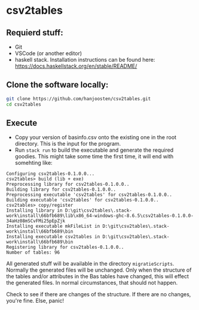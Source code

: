 # csv2tables

## Requierd stuff:

* Git
* VSCode (or another editor)
* haskell stack. Installation instructions can be found here: https://docs.haskellstack.org/en/stable/README/

## Clone the software locally:
```.bash
git clone https://github.com/hanjoosten/csv2tables.git
cd csv2tables
```

## Execute
* Copy your version of basinfo.csv onto the existing one in the root directory. This is the input for the program. 
* Run `stack run` to build the executable and generate the required goodies. This might take some time the first time, it will end with somehting like:

~~~
Configuring csv2tables-0.1.0.0...
csv2tables> build (lib + exe)
Preprocessing library for csv2tables-0.1.0.0..
Building library for csv2tables-0.1.0.0..
Preprocessing executable 'csv2tables' for csv2tables-0.1.0.0..
Building executable 'csv2tables' for csv2tables-0.1.0.0..
csv2tables> copy/register
Installing library in D:\git\csv2tables\.stack-work\install\66bfb689\lib\x86_64-windows-ghc-8.6.5\csv2tables-0.1.0.0-34aHz08mSCvFMi25pEpZjk
Installing executable mkFileList in D:\git\csv2tables\.stack-work\install\66bfb689\bin
Installing executable csv2tables in D:\git\csv2tables\.stack-work\install\66bfb689\bin
Registering library for csv2tables-0.1.0.0..
Number of tables: 96
~~~

All generated stuff will be available in the directory `migratieScripts`. Normally the generated files will be unchanged. Only when the structure of the tables and/or attributes in the Bas tables have changed, this will effect the generated files. In normal circumstances, that should not happen. 

Check to see if there are changes of the structure. If there are no changes, you're fine. Else, panic!